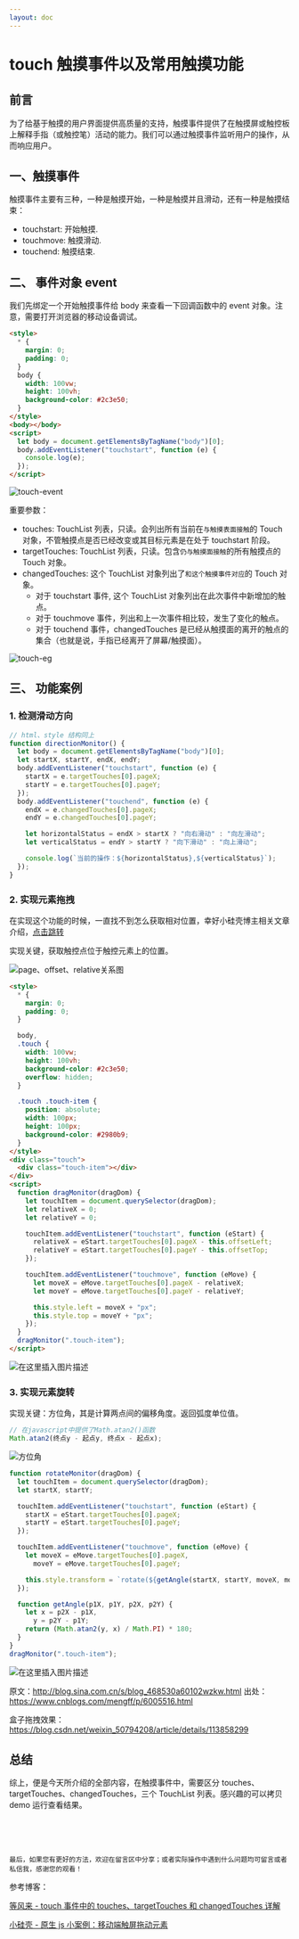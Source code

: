 ```yaml
---
layout: doc
---
```


# touch 触摸事件以及常用触摸功能

## 前言

为了给基于触摸的用户界面提供高质量的支持，触摸事件提供了在触摸屏或触控板上解释手指（或触控笔）活动的能力。我们可以通过触摸事件监听用户的操作，从而响应用户。

## 一、触摸事件

触摸事件主要有三种，一种是触摸开始，一种是触摸并且滑动，还有一种是触摸结束：

- touchstart: 开始触摸.
- touchmove: 触摸滑动.
- touchend: 触摸结束.

## 二、 事件对象 event

我们先绑定一个开始触摸事件给 body 来查看一下回调函数中的 event 对象。注意，需要打开浏览器的移动设备调试。

```html
<style>
  * {
    margin: 0;
    padding: 0;
  }
  body {
    width: 100vw;
    height: 100vh;
    background-color: #2c3e50;
  }
</style>
<body></body>
<script>
  let body = document.getElementsByTagName("body")[0];
  body.addEventListener("touchstart", function (e) {
    console.log(e);
  });
</script>
```

![touch-event](../../public/images-blog/js/20210702160645344.png)

重要参数：

- touches: TouchList 列表，只读。会列出所有当前在`与触摸表面接触`的 Touch 对象，不管触摸点是否已经改变或其目标元素是在处于 touchstart 阶段。
- targetTouches: TouchList 列表，只读。包含`仍与触摸面接触`的所有触摸点的 Touch 对象。
- changedTouches: 这个 TouchList 对象列出了`和这个触摸事件对应`的 Touch 对象。
  - 对于 touchstart 事件, 这个 TouchList 对象列出在此次事件中新增加的触点。
  - 对于 touchmove 事件，列出和上一次事件相比较，发生了变化的触点。
  - 对于 touchend 事件，changedTouches 是已经从触摸面的离开的触点的集合（也就是说，手指已经离开了屏幕/触摸面）。

![touch-eg](../../public/images-blog/js/20210702160714304.png)

## 三、 功能案例

### 1. 检测滑动方向

```js
// html、style 结构同上
function directionMonitor() {
  let body = document.getElementsByTagName("body")[0];
  let startX, startY, endX, endY;
  body.addEventListener("touchstart", function (e) {
    startX = e.targetTouches[0].pageX;
    startY = e.targetTouches[0].pageY;
  });
  body.addEventListener("touchend", function (e) {
    endX = e.changedTouches[0].pageX;
    endY = e.changedTouches[0].pageY;

    let horizontalStatus = endX > startX ? "向右滑动" : "向左滑动";
    let verticalStatus = endY > startY ? "向下滑动" : "向上滑动";

    console.log(`当前的操作：${horizontalStatus},${verticalStatus}`);
  });
}
```

### 2. 实现元素拖拽

在实现这个功能的时候，一直找不到怎么获取相对位置，幸好小硅壳博主相关文章介绍，[点击跳转](https://blog.csdn.net/weixin_50794208/article/details/113858299)

实现关键，获取触控点位于触控元素上的位置。

![page、offset、relative关系图](/images/blog/js/20210702162406823.png)

```html
<style>
  * {
    margin: 0;
    padding: 0;
  }

  body,
  .touch {
    width: 100vw;
    height: 100vh;
    background-color: #2c3e50;
    overflow: hidden;
  }

  .touch .touch-item {
    position: absolute;
    width: 100px;
    height: 100px;
    background-color: #2980b9;
  }
</style>
<div class="touch">
  <div class="touch-item"></div>
</div>
<script>
  function dragMonitor(dragDom) {
    let touchItem = document.querySelector(dragDom);
    let relativeX = 0;
    let relativeY = 0;

    touchItem.addEventListener("touchstart", function (eStart) {
      relativeX = eStart.targetTouches[0].pageX - this.offsetLeft;
      relativeY = eStart.targetTouches[0].pageY - this.offsetTop;
    });

    touchItem.addEventListener("touchmove", function (eMove) {
      let moveX = eMove.targetTouches[0].pageX - relativeX;
      let moveY = eMove.targetTouches[0].pageY - relativeY;

      this.style.left = moveX + "px";
      this.style.top = moveY + "px";
    });
  }
  dragMonitor(".touch-item");
</script>
```

![在这里插入图片描述](/images/blog/js/20210702160729699.gif)

### 3. 实现元素旋转

实现关键：方位角，其是计算两点间的偏移角度。返回弧度单位值。

```js
// 在javascript中提供了Math.atan2()函数
Math.atan2(终点y - 起点y, 终点x - 起点x);
```

![方位角](/images/blog/js/20210702162754807.jpg)

```js
function rotateMonitor(dragDom) {
  let touchItem = document.querySelector(dragDom);
  let startX, startY;

  touchItem.addEventListener("touchstart", function (eStart) {
    startX = eStart.targetTouches[0].pageX;
    startY = eStart.targetTouches[0].pageY;
  });

  touchItem.addEventListener("touchmove", function (eMove) {
    let moveX = eMove.targetTouches[0].pageX,
      moveY = eMove.targetTouches[0].pageY;

    this.style.transform = `rotate(${getAngle(startX, startY, moveX, moveY)}deg)`;
  });

  function getAngle(p1X, p1Y, p2X, p2Y) {
    let x = p2X - p1X,
      y = p2Y - p1Y;
    return (Math.atan2(y, x) / Math.PI) * 180;
  }
}
dragMonitor(".touch-item");
```

![在这里插入图片描述](/images/blog/js/20210702160740546.gif)

原文：http://blog.sina.com.cn/s/blog_468530a60102wzkw.html
出处：https://www.cnblogs.com/mengff/p/6005516.html

盒子拖拽效果：https://blog.csdn.net/weixin_50794208/article/details/113858299

## 总结

综上，便是今天所介绍的全部内容，在触摸事件中，需要区分 touches、targetTouches、changedTouches，三个 TouchList 列表。感兴趣的可以拷贝 demo 运行查看结果。

<br />
<br />
<br />

`最后，如果您有更好的方法，欢迎在留言区中分享；或者实际操作中遇到什么问题均可留言或者私信我，感谢您的观看！`

参考博客：

[等风来 - touch 事件中的 touches、targetTouches 和 changedTouches 详解](https://www.cnblogs.com/mengff/p/6005516.html)

[小硅壳 - 原生 js 小案例：移动端触屏拖动元素](https://blog.csdn.net/weixin_50794208/article/details/113858299)

